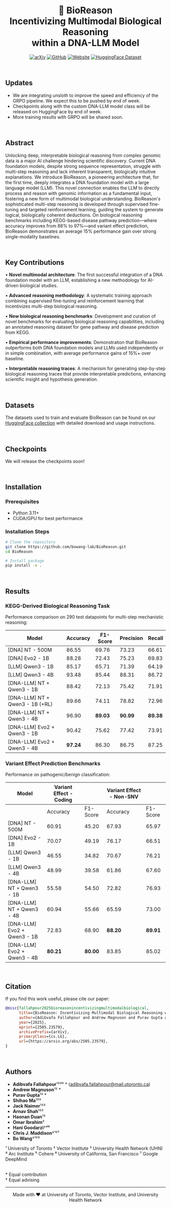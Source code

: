 <h1 align="center">
🧬 BioReason<br>Incentivizing Multimodal Biological Reasoning<br>within a DNA-LLM Model
</h1>

<p align="center">
  <a href="https://www.arxiv.org/abs/2505.23579" target="_blank"><img src="https://img.shields.io/badge/arXiv-2505.23579-FF6B6B?style=for-the-badge&logo=arxiv&logoColor=white" alt="arXiv"></a>
  <a href="https://github.com/bowang-lab/BioReason"><img src="https://img.shields.io/badge/GitHub-Code-4A90E2?style=for-the-badge&logo=github&logoColor=white" alt="GitHub"></a>
  <a href="https://bowang-lab.github.io/BioReason/"><img src="https://img.shields.io/badge/Website-Online-00B89E?style=for-the-badge&logo=internet-explorer&logoColor=white" alt="Website"></a>
  <a href="https://huggingface.co/collections/wanglab/bioreason-683cd17172a037a31d208f70"><img src="https://img.shields.io/badge/HuggingFace-Dataset-FFBF00?style=for-the-badge&logo=huggingface&logoColor=white" alt="HuggingFace Dataset"></a>
</p>

<br>

## Updates
- We are integrating unsloth to improve the speed and efficiency of the GRPO pipeline. We expect this to be pushed by end of week.
- Checkpoints along with the custom DNA-LLM model class will be released on HuggingFace by end of week.
- More training results with GRPO will be shared soon.

<br>

## Abstract

Unlocking deep, interpretable biological reasoning from complex genomic data is a major AI challenge hindering scientific discovery. Current DNA foundation models, despite strong sequence representation, struggle with multi-step reasoning and lack inherent transparent, biologically intuitive explanations. We introduce BioReason, a pioneering architecture that, for the first time, deeply integrates a DNA foundation model with a large language model (LLM). This novel connection enables the LLM to directly process and reason with genomic information as a fundamental input, fostering a new form of multimodal biological understanding. BioReason's sophisticated multi-step reasoning is developed through supervised fine-tuning and targeted reinforcement learning, guiding the system to generate logical, biologically coherent deductions. On biological reasoning benchmarks including KEGG-based disease pathway prediction—where accuracy improves from 88% to 97%—and variant effect prediction, BioReason demonstrates an average 15% performance gain over strong single-modality baselines.

<br>

## Key Contributions

• **Novel multimodal architecture**: The first successful integration of a DNA foundation model with an LLM, establishing a new methodology for AI-driven biological studies.

• **Advanced reasoning methodology**: A systematic training approach combining supervised fine-tuning and reinforcement learning that incentivizes multi-step biological reasoning.

• **New biological reasoning benchmarks**: Development and curation of novel benchmarks for evaluating biological reasoning capabilities, including an annotated reasoning dataset for gene pathway and disease prediction from KEGG.

• **Empirical performance improvements**: Demonstration that BioReason outperforms both DNA foundation models and LLMs used independently or in simple combination, with average performance gains of 15%+ over baseline.

• **Interpretable reasoning traces**: A mechanism for generating step-by-step biological reasoning traces that provide interpretable predictions, enhancing scientific insight and hypothesis generation.

<br>

## Datasets

The datasets used to train and evaluate BioReason can be found on our [HuggingFace collection](https://huggingface.co/collections/wanglab/bioreason-683cd17172a037a31d208f70) with detailed download and usage instructions.

<br>

## Checkpoints

We will release the checkpoints soon!

<br>

## Installation

### Prerequisites
- Python 3.11+
- CUDA/GPU for best performance

### Installation Steps
```bash
# Clone the repository
git clone https://github.com/bowang-lab/BioReason.git
cd BioReason

# Install package
pip install -e .
```

<br>

## Results

### KEGG-Derived Biological Reasoning Task
Performance comparison on 290 test datapoints for multi-step mechanistic reasoning:

| Model | Accuracy | F1-Score | Precision | Recall |
|-------|----------|----------|-----------|---------|
| [DNA] NT - 500M | 86.55 | 69.76 | 73.23 | 66.61 |
| [DNA] Evo2 - 1B | 88.28 | 72.43 | 75.23 | 69.83 |
| [LLM] Qwen3 - 1B | 85.17 | 65.71 | 71.39 | 64.19 |
| [LLM] Qwen3 - 4B | 93.48 | 85.44 | 88.31 | 86.72 |
| [DNA-LLM] NT + Qwen3 - 1B | 88.42 | 72.13 | 75.42 | 71.91 |
| [DNA-LLM] NT + Qwen3 - 1B (+RL) | 89.66 | 74.11 | 78.82 | 72.96 |
| [DNA-LLM] NT + Qwen3 - 4B | 96.90 | **89.03** | **90.99** | **89.38** |
| [DNA-LLM] Evo2 + Qwen3 - 1B | 90.42 | 75.62 | 77.42 | 73.91 |
| [DNA-LLM] Evo2 + Qwen3 - 4B | **97.24** | 86.30 | 86.75 | 87.25 |

### Variant Effect Prediction Benchmarks
Performance on pathogenic/benign classification:

| Model | Variant Effect - Coding | | Variant Effect - Non-SNV | |
|-------|------------|----------|------------|----------|
| | Accuracy | F1-Score | Accuracy | F1-Score |
| [DNA] NT - 500M | 60.91 | 45.20 | 67.93 | 65.97 |
| [DNA] Evo2 - 1B | 70.07 | 49.19 | 76.17 | 66.51 |
| [LLM] Qwen3 - 1B | 46.55 | 34.82 | 70.67 | 76.21 |
| [LLM] Qwen3 - 4B | 48.99 | 39.58 | 61.86 | 67.60 |
| [DNA-LLM] NT + Qwen3 - 1B | 55.58 | 54.50 | 72.82 | 76.93 |
| [DNA-LLM] NT + Qwen3 - 4B | 60.94 | 55.66 | 65.59 | 73.00 |
| [DNA-LLM] Evo2 + Qwen3 - 1B | 72.83 | 68.90 | **88.20** | **89.91** |
| [DNA-LLM] Evo2 + Qwen3 - 4B | **80.21** | **80.00** | 83.85 | 85.02 |

<br>

## Citation

If you find this work useful, please cite our paper:

```bibtex
@misc{fallahpour2025bioreasonincentivizingmultimodalbiological,
      title={BioReason: Incentivizing Multimodal Biological Reasoning within a DNA-LLM Model}, 
      author={Adibvafa Fallahpour and Andrew Magnuson and Purav Gupta and Shihao Ma and Jack Naimer and Arnav Shah and Haonan Duan and Omar Ibrahim and Hani Goodarzi and Chris J. Maddison and Bo Wang},
      year={2025},
      eprint={2505.23579},
      archivePrefix={arXiv},
      primaryClass={cs.LG},
      url={https://arxiv.org/abs/2505.23579}, 
}
```

<br>

## Authors

- **Adibvafa Fallahpour**¹²³⁵ * (adibvafa.fallahpour@mail.utoronto.ca)
- **Andrew Magnuson**¹² *
- **Purav Gupta**¹² *
- **Shihao Ma**¹²³
- **Jack Naimer**¹²³
- **Arnav Shah**¹²³
- **Haonan Duan**¹²
- **Omar Ibrahim**³
- **Hani Goodarzi**†⁴⁶
- **Chris J. Maddison**†¹²⁷
- **Bo Wang**†¹²³

¹ University of Toronto ² Vector Institute ³ University Health Network (UHN) <br>
⁴ Arc Institute ⁵ Cohere ⁶ University of California, San Francisco ⁷ Google DeepMind

<br>
* Equal contribution <br>
† Equal advising

---

<p align="center">
Made with ❤️ at University of Toronto, Vector Institute, and University Health Network
</p>
